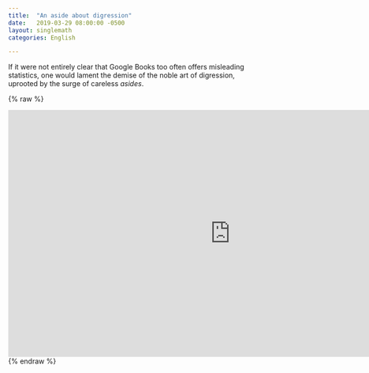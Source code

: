 ```yaml
---
title:  "An aside about digression"
date:   2019-03-29 08:00:00 -0500
layout: singlemath
categories: English

---
```


If it were not entirely clear that Google Books too often offers misleading
statistics, one would lament the demise of the noble art of digression, uprooted by the surge of careless _asides_.

{% raw %}
<iframe name="ngram_chart" src="https://books.google.com/ngrams/interactive_chart?content=an+aside%2C+a+digression&year_start=1800&year_end=2000&corpus=15&smoothing=3&direct_url=t1%3B%2Can%20aside%3B%2Cc0%3B.t1%3B%2Ca%20digression%3B%2Cc0" width="900" height="500" marginwidth="0" marginheight="0" hspace="0" vspace="0" frameborder="0" scrolling="no"></iframe>
{% endraw %}
